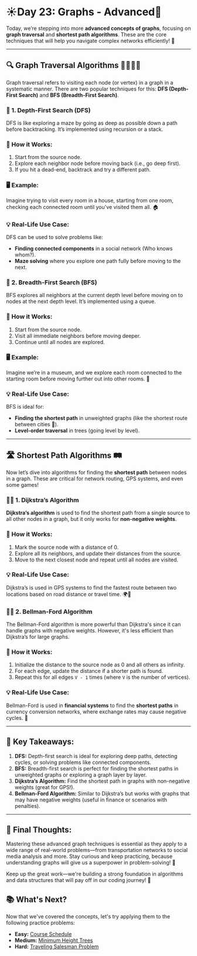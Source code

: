 # ☀️Day 23: Graphs - Advanced🌟

Today, we’re stepping into more **advanced concepts of graphs**, focusing on **graph traversal** and **shortest path algorithms**. These are the core techniques that will help you navigate complex networks efficiently! 🚀

<hr>

## 🔍 Graph Traversal Algorithms 🚶‍♂️🚶‍♀️

Graph traversal refers to visiting each node (or vertex) in a graph in a systematic manner. There are two popular techniques for this: **DFS (Depth-First Search)** and **BFS (Breadth-First Search)**.

### 🌳 1. Depth-First Search (DFS)

DFS is like exploring a maze by going as deep as possible down a path before backtracking. It’s implemented using recursion or a stack.

### 🔧 How it Works:

1. Start from the source node.
2. Explore each neighbor node before moving back (i.e., go deep first).
3. If you hit a dead-end, backtrack and try a different path.

### 🖥️ Example:

Imagine trying to visit every room in a house, starting from one room, checking each connected room until you've visited them all. 🏠

### 💡 Real-Life Use Case:

DFS can be used to solve problems like:

- **Finding connected components** in a social network (Who knows whom?).
- **Maze solving** where you explore one path fully before moving to the next.

### 🌉 2. Breadth-First Search (BFS)

BFS explores all neighbors at the current depth level before moving on to nodes at the next depth level. It’s implemented using a queue.

### 🔧 How it Works:

1. Start from the source node.
2. Visit all immediate neighbors before moving deeper.
3. Continue until all nodes are explored.

### 🖥️ Example:

Imagine we’re in a museum, and we explore each room connected to the starting room before moving further out into other rooms. 🎨

### 💡 Real-Life Use Case:

BFS is ideal for:

- **Finding the shortest path** in unweighted graphs (like the shortest route between cities 🚗).
- **Level-order traversal** in trees (going level by level).

<hr>

## 🛣️ Shortest Path Algorithms 🛤️

Now let’s dive into algorithms for finding the **shortest path** between nodes in a graph. These are critical for network routing, GPS systems, and even some games!

### 🚴‍♂️ 1. Dijkstra’s Algorithm

**Dijkstra’s algorithm** is used to find the shortest path from a single source to all other nodes in a graph, but it only works for **non-negative weights**.

### 🔧 How it Works:

1. Mark the source node with a distance of 0.
2. Explore all its neighbors, and update their distances from the source.
3. Move to the next closest node and repeat until all nodes are visited.

### 💡 Real-Life Use Case:

Dijkstra’s is used in GPS systems to find the fastest route between two locations based on road distance or travel time. 🌍🚗

### 🚶‍♀️ 2. Bellman-Ford Algorithm

The Bellman-Ford algorithm is more powerful than Dijkstra's since it can handle graphs with negative weights. However, it's less efficient than Dijkstra’s for large graphs.

### 🔧 How it Works:

1. Initialize the distance to the source node as 0 and all others as infinity.
2. For each edge, update the distance if a shorter path is found.
3. Repeat this for all edges `V - 1` times (where `V` is the number of vertices).

### 💡 Real-Life Use Case:

Bellman-Ford is used in **financial systems** to find the **shortest paths** in currency conversion networks, where exchange rates may cause negative cycles. 💸

<hr>

## 🎯 Key Takeaways:

1. **DFS:** Depth-first search is ideal for exploring deep paths, detecting cycles, or solving problems like connected components.
2. **BFS:** Breadth-first search is perfect for finding the shortest paths in unweighted graphs or exploring a graph layer by layer.
3. **Dijkstra’s Algorithm:** Find the shortest path in graphs with non-negative weights (great for GPS!).
4. **Bellman-Ford Algorithm:** Similar to Dijkstra’s but works with graphs that may have negative weights (useful in finance or scenarios with penalties).

<hr>

## 🚀 Final Thoughts:

Mastering these advanced graph techniques is essential as they apply to a wide range of real-world problems—from transportation networks to social media analysis and more. Stay curious and keep practicing, because understanding graphs will give us a superpower in problem-solving! 💪

Keep up the great work—we're building a strong foundation in algorithms and data structures that will pay off in our coding journey! 🏅

## 📚 What's Next?

Now that we've covered the concepts, let's try applying them to the following practice problems:

- **Easy:** [Course Schedule](https://leetcode.com/problems/course-schedule/)
- **Medium:** [Minimum Height Trees](https://leetcode.com/problems/minimum-height-trees/)
- **Hard:** [Traveling Salesman Problem](https://leetcode.com/problems/traveling-salesman-problem/)